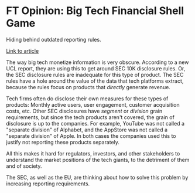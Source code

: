 # FT Opinion: Big Tech Financial Shell Game
Hiding behind outdated reporting rules.

[Link to article](https://www.ft.com/content/99ca12c5-498e-4ee4-8046-a27cd0a1038b)

The way big tech monetize information is very obscure. According to a new UCL report, they are using this to get around SEC 10K disclosure rules. Or, the SEC disclosure rules are inadequate for this type of product. The SEC rules have a hole around the value of the data that tech platforms extract, because the rules focus on products that _directly_ generate revenue.

Tech firms often do disclose their own measures for these types of products: Monthly active users, user engagement, customer acquisition costs, etc. Other SEC disclosures have _segment_ or _division_ grain requirements, but since the tech products aren't covered, the grain of disclosure is up to the companies. For example, YouTube was not called a "separate division" of Alphabet, and the AppStore was not called a "separate division" of Apple. In both cases the companies used this to justify not reporting these products separately.

All this makes it hard for regulators, investors, and other stakeholders to understand the market positions of the tech giants, to the detriment of them and of society.

The SEC, as well as the EU, are thinking about how to solve this problem by increasing reporting requirements.

